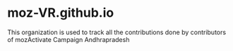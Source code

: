 # moz-VR.github.io
This organization is used to track all the contributions done by contributors of mozActivate Campaign Andhrapradesh

